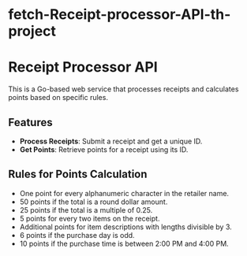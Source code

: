 # fetch-Receipt-processor-API-th-project
# Receipt Processor API

This is a Go-based web service that processes receipts and calculates points based on specific rules.

## Features
- **Process Receipts**: Submit a receipt and get a unique ID.
- **Get Points**: Retrieve points for a receipt using its ID.

## Rules for Points Calculation
- One point for every alphanumeric character in the retailer name.
- 50 points if the total is a round dollar amount.
- 25 points if the total is a multiple of 0.25.
- 5 points for every two items on the receipt.
- Additional points for item descriptions with lengths divisible by 3.
- 6 points if the purchase day is odd.
- 10 points if the purchase time is between 2:00 PM and 4:00 PM.
